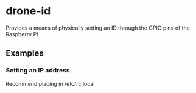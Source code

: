 # drone-id
Provides a means of physically setting an ID through the GPIO pins of the Raspberry Pi

## Examples

### Setting an IP address
Recommend placing in /etc/rc.local

